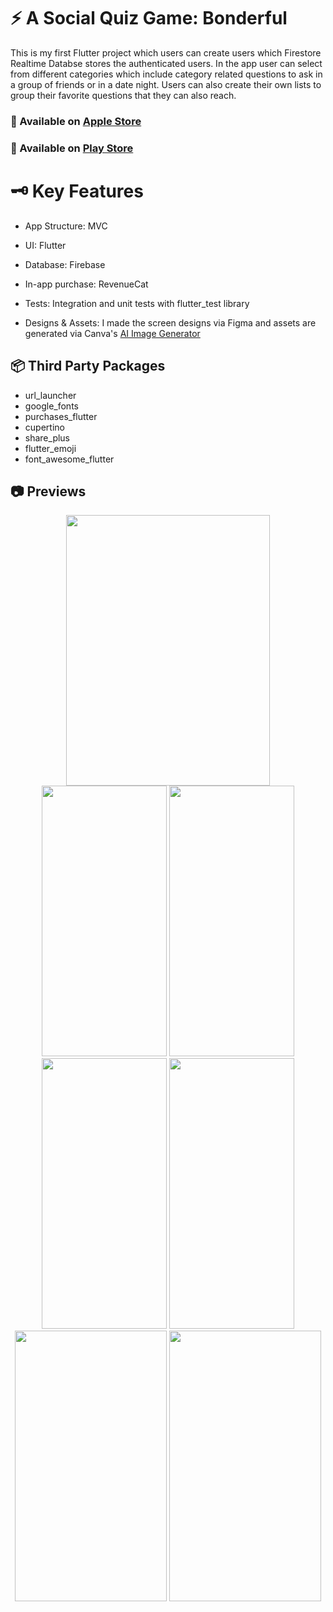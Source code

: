 # ⚡️ A Social Quiz Game: Bonderful

This is my first Flutter project which users can create users which Firestore Realtime Databse stores the authenticated users. In the app user can select from different categories which include category related questions to ask in a group of friends or in a date night. Users can also create their own lists to group their favorite questions that they can also reach. 

### 🏬 Available on [Apple Store](https://apps.apple.com/tr/app/bonderful/id6466748798)
### 🛒 Available on [Play Store](https://play.google.com/store/apps/details?id=com.berkay.bonderful)

 # 🗝️ Key Features
 
* App Structure: MVC

* UI: Flutter

* Database: Firebase

* In-app purchase: RevenueCat
  
* Tests: Integration and unit tests with flutter_test library

* Designs & Assets: I made the screen designs via Figma and assets are generated via Canva's [AI Image Generator](https://www.canva.com/ai-image-generator/)

## 📦 Third Party Packages
- url_launcher
- google_fonts
- purchases_flutter
- cupertino
- share_plus
- flutter_emoji
- font_awesome_flutter

## 📷 Previews

<p align="center">
 <img src="https://github.com/yosoybunal/Bonderful-iOS-Repo/assets/139717061/4930f253-c53b-41d3-ae02-fc3fe281f4f8" width="326" height="433" />
 <img src="https://github.com/yosoybunal/Bonderful-iOS-Repo/assets/139717061/65de909b-372c-47ad-8120-8e56c7415c39" width="200" height="433" />
 <img src="https://github.com/yosoybunal/Bonderful-iOS-Repo/assets/139717061/26345537-0281-43df-9c7b-0a5eb863ff5d" width="200" height="433" />
 <img src="https://github.com/yosoybunal/Bonderful-iOS-Repo/assets/139717061/b5759665-d196-48a8-a7fa-49da171375bb" width="200" height="433" />
  <img src="https://github.com/yosoybunal/Bonderful-iOS-Repo/assets/139717061/78e9f6ad-89c6-4a19-b1ae-9656c3679060" width="200" height="433" />
  <img src="https://github.com/yosoybunal/Bonderful-iOS-Repo/assets/139717061/51b6221c-e53e-4fb7-9fda-f66f2aae2b0b" width="243" height="433" />
  <img src="https://github.com/yosoybunal/Bonderful-iOS-Repo/assets/139717061/fbe616dd-7343-477f-8344-046d7d5b8416" width="243" height="433" />
</p>






